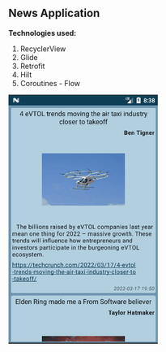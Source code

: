 ## News Application

**Technologies used:**

1. RecyclerView
2. Glide
3. Retrofit
4. Hilt
5. Coroutines - Flow

<img alt="ImageGalleryDemo" src="https://github.com/aleh-god/news-app-sample/blob/master/NewsDemo.gif" />